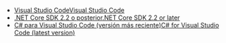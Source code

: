 * [<span data-ttu-id="6c46e-101">Visual Studio Code</span><span class="sxs-lookup"><span data-stu-id="6c46e-101">Visual Studio Code</span></span>](https://code.visualstudio.com/download)
* [<span data-ttu-id="6c46e-102">.NET Core SDK 2.2 o posterior</span><span class="sxs-lookup"><span data-stu-id="6c46e-102">.NET Core SDK 2.2 or later</span></span>](https://www.microsoft.com/net/download/all)
* [<span data-ttu-id="6c46e-103">C# para Visual Studio Code (versión más reciente)</span><span class="sxs-lookup"><span data-stu-id="6c46e-103">C# for Visual Studio Code (latest version)</span></span>](https://marketplace.visualstudio.com/items?itemName=ms-vscode.csharp)
